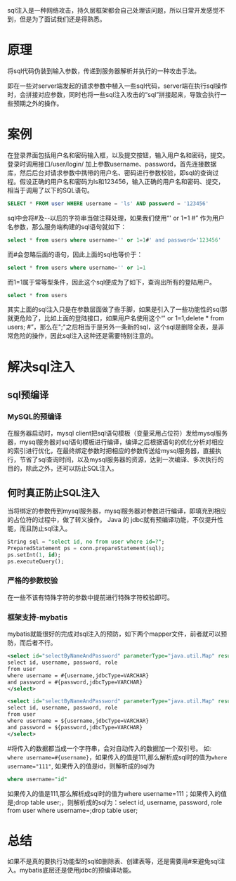 sql注入是一种网络攻击，持久层框架都会自己处理该问题，所以日常开发感觉不到，但是为了面试我们还是得熟悉。

# 原理
将sql代码伪装到输入参数，传递到服务器解析并执行的一种攻击手法。

即在一些对server端发起的请求参数中植入一些sql代码，server端在执行sql操作时，会拼接对应参数，同时也将一些sql注入攻击的“sql”拼接起来，导致会执行一些预期之外的操作。

#  案例
在登录界面包括用户名和密码输入框，以及提交按钮，输入用户名和密码，提交。
登录时调用接口/user/login/ 加上参数username、password，首先连接数据库，然后后台对请求参数中携带的用户名、密码进行参数校验，即sql的查询过程。假设正确的用户名和密码为ls和123456，输入正确的用户名和密码、提交，相当于调用了以下的SQL语句。

```sql
SELECT * FROM user WHERE username = 'ls' AND password = '123456'
```

sql中会将#及--以后的字符串当做注释处理，如果我们使用“' or 1=1 #” 作为用户名参数，那么服务端构建的sql语句就如下：

```sql
select * from users where username='' or 1=1#' and password='123456'
```
而#会忽略后面的语句，因此上面的sql也等价于：

```sql
select * from users where username='' or 1=1
```
而1=1属于常等型条件，因此这个sql便成为了如下，查询出所有的登陆用户。

```sql
select * from users
```
其实上面的sql注入只是在参数层面做了些手脚，如果是引入了一些功能性的sql那就更危险了，比如上面的登陆接口，如果用户名使用这个“' or 1=1;delete * from users; #”，那么在";"之后相当于是另外一条新的sql，这个sql是删除全表，是非常危险的操作，因此sql注入这种还是需要特别注意的。
# 解决sql注入
## sql预编译
### MySQL的预编译
在服务器启动时，mysql client把sql语句模板（变量采用占位符）发给mysql服务器，mysql服务器对sql语句模板进行编译，编译之后根据语句的优化分析对相应的索引进行优化，在最终绑定参数时把相应的参数传送给mysql服务器，直接执行，节省了sql查询时间，以及mysql服务器的资源，达到一次编译、多次执行的目的，除此之外，还可以防止SQL注入。

## 何时真正防止SQL注入
当将绑定的参数传到mysql服务器，mysql服务器对参数进行编译，即填充到相应的占位符的过程中，做了转义操作。
Java 的 jdbc就有预编译功能，不仅提升性能，而且防止sql注入。
```sql
String sql = "select id, no from user where id=?";
PreparedStatement ps = conn.prepareStatement(sql);
ps.setInt(1, id);
ps.executeQuery();
```

### 严格的参数校验
在一些不该有特殊字符的参数中提前进行特殊字符校验即可。

### 框架支持-mybatis

mybatis就能很好的完成对sql注入的预防，如下两个mapper文件，前者就可以预防，而后者不行。

```xml
<select id="selectByNameAndPassword" parameterType="java.util.Map" resultMap="BaseResultMap">
select id, username, password, role
from user
where username = #{username,jdbcType=VARCHAR}
and password = #{password,jdbcType=VARCHAR}
</select>

<select id="selectByNameAndPassword" parameterType="java.util.Map" resultMap="BaseResultMap">
select id, username, password, role
from user
where username = ${username,jdbcType=VARCHAR}
and password = ${password,jdbcType=VARCHAR}
</select>
```

#将传入的数据都当成一个字符串，会对自动传入的数据加一个双引号。
如: `where username=#{username}`，如果传入的值是111,那么解析成sql时的值为`where username="111"`, 如果传入的值是id，则解析成的sql为

```sql
where username="id"
```
如果传入的值是111,那么解析成sql时的值为where username=111；如果传入的值是;drop table user;，则解析成的sql为：select id, username, password, role from user where username=;drop table user;

# 总结
如果不是真的要执行功能型的sql如删除表、创建表等，还是需要用#来避免sql注入。mybatis底层还是使用jdbc的预编译功能。

